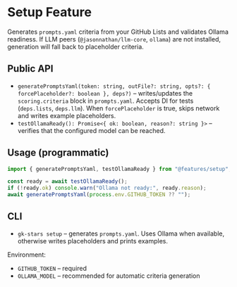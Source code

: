 # Setup Feature

Generates `prompts.yaml` criteria from your GitHub Lists and validates Ollama readiness.
If LLM peers (`@jasonnathan/llm-core`, `ollama`) are not installed, generation will fall back to placeholder criteria.

## Public API

- `generatePromptsYaml(token: string, outFile?: string, opts?: { forcePlaceholder?: boolean }, deps?)` – writes/updates the `scoring.criteria` block in `prompts.yaml`. Accepts DI for tests (`deps.lists`, `deps.llm`). When `forcePlaceholder` is true, skips network and writes example placeholders.
- `testOllamaReady(): Promise<{ ok: boolean, reason?: string }>` – verifies that the configured model can be reached.

## Usage (programmatic)

```ts
import { generatePromptsYaml, testOllamaReady } from "@features/setup";

const ready = await testOllamaReady();
if (!ready.ok) console.warn("Ollama not ready:", ready.reason);
await generatePromptsYaml(process.env.GITHUB_TOKEN ?? "");
```

## CLI

- `gk-stars setup` – generates `prompts.yaml`. Uses Ollama when available, otherwise writes placeholders and prints examples.

Environment:

- `GITHUB_TOKEN` – required
- `OLLAMA_MODEL` – recommended for automatic criteria generation
